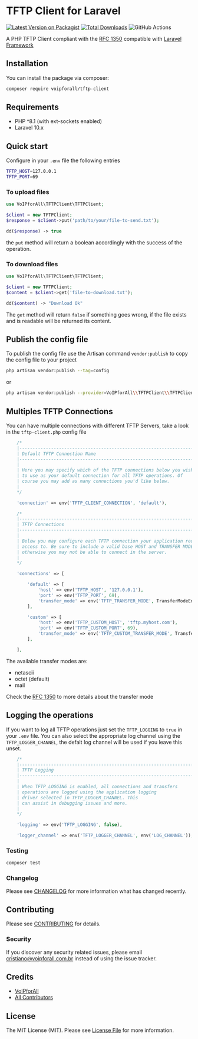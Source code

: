 
# TFTP Client for Laravel


[![Latest Version on Packagist](https://img.shields.io/packagist/v/voipforall/tftp-client.svg?style=flat-square)](https://packagist.org/packages/voipforall/tftp-client)
[![Total Downloads](https://img.shields.io/packagist/dt/voipforall/tftp-client.svg?style=flat-square)](https://packagist.org/packages/voipforall/tftp-client)
![GitHub Actions](https://github.com/voipforall/tftp-client/actions/workflows/main.yml/badge.svg)

A PHP TFTP Client compliant with the [RFC 1350](https://datatracker.ietf.org/doc/html/rfc1350) compatible with [Laravel Framework](https://www.laravel.com) 

## Installation

You can install the package via composer:

```bash
composer require voipforall/tftp-client
```

## Requirements
- PHP ^8.1 (with ext-sockets enabled)
- Laravel 10.x

## Quick start
Configure in your `.env` file the following entries 
```bash
TFTP_HOST=127.0.0.1
TFTP_PORT=69
```

### To upload files
```php
use VoIPforAll\TFTPClient\TFTPClient;

$client = new TFTPClient;
$response = $client->put('path/to/your/file-to-send.txt');

dd($response) -> true
```
the `put` method will return a boolean accordingly with the success of the operation.

### To download files
```php
use VoIPforAll\TFTPClient\TFTPClient;

$client = new TFTPClient;
$content = $client->get('file-to-download.txt');

dd($content) -> "Download Ok"
```
The `get` method will return `false` if something goes wrong, if the file exists and is readable will be returned its content. 

## Publish the config file

To publish the config file use the Artisan command `vendor:publish` to copy the config file to your project
```bash
php artisan vendor:publish --tag=config
```
or
```bash
php artisan vendor:publish --provider=VoIPforAll\\TFTPClient\\TFTPClientServiceProvider
```

## Multiples TFTP Connections

You can have multiple connections with different TFTP Servers, take a look in the `tftp-client.php` config file
```php
    /*
    |--------------------------------------------------------------------------
    | Default TFTP Connection Name
    |--------------------------------------------------------------------------
    |
    | Here you may specify which of the TFTP connections below you wish
    | to use as your default connection for all TFTP operations. Of
    | course you may add as many connections you'd like below.
    |
    */

    'connection' => env('TFTP_CLIENT_CONNECTION', 'default'),

    /*
    |--------------------------------------------------------------------------
    | TFTP Connections
    |--------------------------------------------------------------------------
    |
    | Below you may configure each TFTP connection your application requires
    | access to. Be sure to include a valid base HOST and TRANSFER MODE,
    | otherwise you may not be able to connect in the server.
    |
    */

    'connections' => [

        'default' => [
            'host' => env('TFTP_HOST', '127.0.0.1'),
            'port' => env('TFTP_PORT', 69),
            'transfer_mode' => env('TFTP_TRANSFER_MODE', TransferModeEnum::OCTET->value),
        ],

        'custom' => [
            'host' => env('TFTP_CUSTOM_HOST', 'tftp.myhost.com'),
            'port' => env('TFTP_CUSTOM_PORT', 69),
            'transfer_mode' => env('TFTP_CUSTOM_TRANSFER_MODE', TransferModeEnum::OCTET->value),
        ],

    ],
```
The available transfer modes are:
- netascii
- octet (default)
- mail

Check the [RFC 1350](https://datatracker.ietf.org/doc/html/rfc1350) to more details about the transfer mode

## Logging the operations
If you want to log all TFTP operations just set the `TFTP_LOGGING` to `true` in your `.env` file. You can also select the appropriate log channel using the `TFTP_LOGGER_CHANNEL`, the defalt log channel will be used if you leave this unset.
```php
    /*
    |--------------------------------------------------------------------------
    | TFTP Logging
    |--------------------------------------------------------------------------
    |
    | When TFTP_LOGGING is enabled, all connections and transfers
    | operations are logged using the application logging
    | driver selected in TFTP_LOGGER_CHANNEL. This
    | can assist in debugging issues and more.
    |
    */

    'logging' => env('TFTP_LOGGING', false),

    'logger_channel' => env('TFTP_LOGGER_CHANNEL', env('LOG_CHANNEL')),
```

### Testing

```bash
composer test
```

### Changelog

Please see [CHANGELOG](CHANGELOG.md) for more information what has changed recently.

## Contributing

Please see [CONTRIBUTING](CONTRIBUTING.md) for details.

### Security

If you discover any security related issues, please email cristiano@voipforall.com.br instead of using the issue tracker.

## Credits

-   [VoIPforAll](https://github.com/voipforall)
-   [All Contributors](../../contributors)

## License

The MIT License (MIT). Please see [License File](LICENSE.md) for more information.
